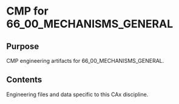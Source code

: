 # CMP for 66_00_MECHANISMS_GENERAL

## Purpose
CMP engineering artifacts for 66_00_MECHANISMS_GENERAL.

## Contents
Engineering files and data specific to this CAx discipline.
